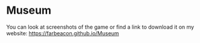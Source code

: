 # Museum
You can look at screenshots of the game or find a link to download it on my website:
https://farbeacon.github.io/Museum
